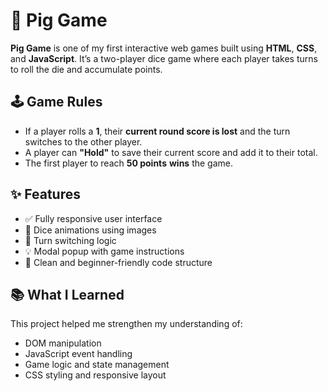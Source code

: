 # 🎲 Pig Game

**Pig Game** is one of my first interactive web games built using **HTML**, **CSS**, and **JavaScript**. It’s a two-player dice game where each player takes turns to roll the die and accumulate points.

## 🕹️ Game Rules
- If a player rolls a **1**, their **current round score is lost** and the turn switches to the other player.
- A player can **"Hold"** to save their current score and add it to their total.
- The first player to reach **50 points** **wins** the game.

## ✨ Features
- ✅ Fully responsive user interface
- 🎲 Dice animations using images
- 🔁 Turn switching logic
- 💡 Modal popup with game instructions
- 🧠 Clean and beginner-friendly code structure

## 📚 What I Learned
This project helped me strengthen my understanding of:
- DOM manipulation  
- JavaScript event handling  
- Game logic and state management  
- CSS styling and responsive layout  
